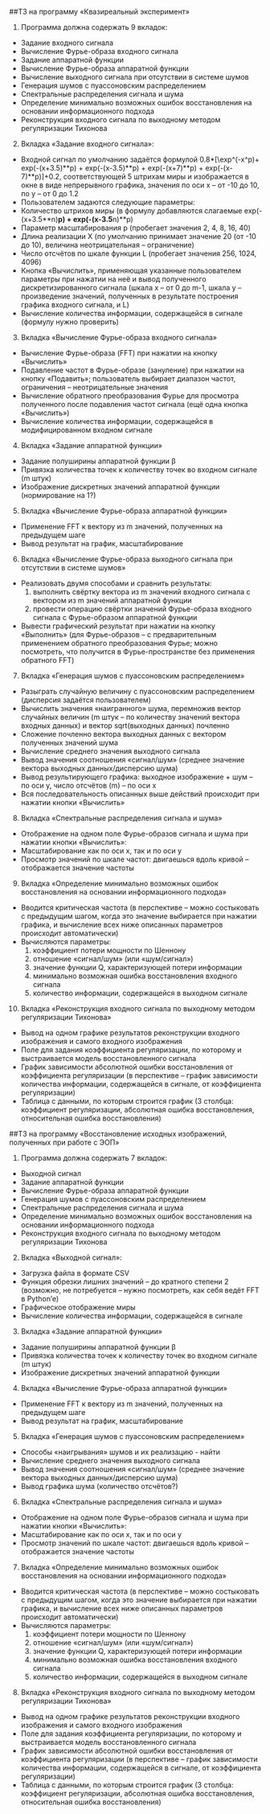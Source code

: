 ##ТЗ на программу «Квазиреальный эксперимент»

1. Программа должна содержать 9 вкладок:
  *  Задание входного сигнала
  *  Вычисление Фурье-образа входного сигнала
  *  Задание аппаратной функции
  *  Вычисление Фурье-образа аппаратной функции
  *  Вычисление выходного сигнала при отсутствии в системе шумов
  *  Генерация шумов с пуассоновским распределением
  *  Спектральные распределения сигнала и шума
  *  Определение минимально возможных ошибок восстановления на основании информационного подхода
  *  Реконструкция входного сигнала по выходному методом регуляризации Тихонова
2. Вкладка «Задание входного сигнала»:
  *  Входной сигнал по умолчанию задаётся формулой 0.8*[\exp^(-x^p)+ exp(-(x+3.5)**p) + exp(-(x-3.5)**p) + exp(-(x+7)**p) + exp(-(x-7)**p)]+0.2, соответствующей 5 штрихам миры и изображается в окне в виде непрерывного графика, значения по оси x – от -10 до 10, по y – от 0 до 1.2
  *  Пользователем задаются следующие параметры:
  *  Количество штрихов миры (в формулу добавляются слагаемые exp(-(x+3.5**n)**p) + exp(-(x-3.5**n)**p)
  *  Параметр масштабирования p (пробегает значения 2, 4, 8, 16, 40)
  *  Длина реализации X (по умолчанию принимает значение 20 (от -10 до 10), величина неотрицательная – ограничение)
  *  Число отсчётов по шкале функции L (пробегает значения 256, 1024, 4096)
  *  Кнопка «Вычислить», применяющая указанные пользователем параметры при нажатии на неё и вывод полученного дискретизированного сигнала (шкала x – от 0 до m-1, шкала y – произведение значений, полученных в результате построения графика входного сигнала, и L) 
  *  Вычисление количества информации, содержащейся в сигнале (формулу нужно проверить)
3. Вкладка «Вычисление Фурье-образа входного сигнала»
  *  Вычисление Фурье-образа (FFT) при нажатии на кнопку «Вычислить» 
  *  Подавление частот в Фурье-образе (зануление) при нажатии на кнопку «Подавить»; пользователь выбирает диапазон частот, ограничения – неотрицательные значения
  *  Вычисление обратного преобразования Фурье для просмотра полученного после подавления частот сигнала (ещё одна кнопка «Вычислить»)
  *  Вычисление количества информации, содержащейся в модифицированном входном сигнале
4. Вкладка «Задание аппаратной функции»
  *  Задание полуширины аппаратной функции β
  *  Привязка количества точек к количеству точек во входном сигнале (m штук)
  *  Изображение дискретных значений аппаратной функции (нормирование на 1?)
5. Вкладка «Вычисление Фурье-образа аппаратной функции»
  *  Применение FFT к вектору из m значений, полученных на предыдущем шаге
  *  Вывод результат на график, масштабирование
6. Вкладка «Вычисление Фурье-образа выходного сигнала при отсутствии в системе шумов»
  *  Реализовать двумя способами и сравнить результаты: 
        1.  выполнить свёртку вектора из m значений входного сигнала с вектором из m значений аппаратной функции
        2.  провести операцию свёртки значений Фурье-образа входного сигнала с Фурье-образом аппаратной функции
  *  Вывести графический результат при нажатии на кнопку «Выполнить» (для Фурье-образов – с предварительным применением обратного преобразования Фурье; можно посмотреть, что получится в Фурье-пространстве без применения обратного FFT)
7. Вкладка «Генерация шумов с пуассоновским распределением»
  *  Разыграть случайную величину с пуассоновским распределением (дисперсия задаётся пользователем)
  *  Вычислить значения «наигранного» шума, перемножив вектор случайных величин (m штук – по количеству значений вектора входных данных) и вектор sqrt(выходных данных) почленно
  *  Сложение почленно вектора выходных данных с вектором полученных значений шума
  *  Вычисление среднего значения выходного сигнала
  *  Вывод значения соотношения «сигнал/шум» (среднее значение вектора выходных данных/дисперсию шума)
  *  Вывод результирующего графика: выходное изображение + шум – по оси y, число отсчётов (m) – по оси x
  *  Вся последовательность описанных выше действий происходит при нажатии кнопки «Вычислить» 
8. Вкладка «Спектральные распределения сигнала и шума»
  *  Отображение на одном поле Фурье-образов сигнала и шума при нажатии кнопки «Вычислить»:
  *  Масштабирование как по оси x, так и по оси y
  *  Просмотр значений по шкале частот: двигаешься вдоль кривой – отображается значение частоты
9. Вкладка «Определение минимально возможных ошибок восстановления на основании информационного подхода»
  *  Вводится критическая частота (в перспективе – можно состыковать с предыдущим шагом, когда это значение выбирается при нажатии графика, и вычисление всех ниже описанных параметров происходит автоматически)
  *  Вычисляются параметры:
        1.  коэффициент потери мощности по Шеннону
        2.  отношение «сигнал/шум» (или «шум/сигнал»)
        3.  значение функции Q, характеризующей потери информации
        4.  минимально возможная ошибка восстановления входного сигнала
        5.  количество информации, содержащейся в выходном сигнале
10. Вкладка «Реконструкция входного сигнала по выходному методом регуляризации Тихонова»
  *  Вывод на одном графике результатов реконструкции входного изображения и самого входного изображения
  *  Поле для задания коэффициента регуляризации, по которому и выстраивается модель восстановленного сигнала
  *  График зависимости абсолютной ошибки восстановления от коэффициента регуляризации (в перспективе – график зависимости количества информации, содержащейся в сигнале, от коэффициента регуляризации)
  *  Таблица с данными, по которым строится график (3 столбца: коэффициент регуляризации, абсолютная ошибка восстановления, относительная ошибка восстановления)

##ТЗ на программу «Восстановление исходных изображений, полученных при работе с ЭОП»

1. Программа должна содержать 7 вкладок:
  *  Выходной сигнал
  *  Задание аппаратной функции
  *  Вычисление Фурье-образа аппаратной функции
  *  Генерация шумов с пуассоновским распределением
  *  Спектральные распределения сигнала и шума
  *  Определение минимально возможных ошибок восстановления на основании информационного подхода
  *  Реконструкция входного сигнала по выходному методом регуляризации Тихонова
2. Вкладка «Выходной сигнал»:
  *  Загрузка файла в формате CSV
  *  Функция обрезки лишних значений – до кратного степени 2 (возможно, не потребуется – нужно посмотреть, как себя ведёт FFT в Python’е)
  *  Графическое отображение миры
  *  Вычисление количества информации, содержащейся в сигнале 
3. Вкладка «Задание аппаратной функции»
  *  Задание полуширины аппаратной функции β
  *  Привязка количества точек к количеству точек во входном сигнале (m штук)
  *  Изображение дискретных значений аппаратной функции
4. Вкладка «Вычисление Фурье-образа аппаратной функции»
  *  Применение FFT к вектору из m значений, полученных на предыдущем шаге
  *  Вывод результат на график, масштабирование
5. Вкладка «Генерация шумов с пуассоновским распределением»
  *  Способы «наигрывания» шумов и их реализацию - найти
  *  Вычисление среднего значения выходного сигнала
  *  Вывод значения соотношения «сигнал/шум» (среднее значение вектора выходных данных/дисперсию шума)
  *  Вывод графика шума (количество отсчётов?)
6. Вкладка «Спектральные распределения сигнала и шума»
  *  Отображение на одном поле Фурье-образов сигнала и шума при нажатии кнопки «Вычислить»:
  *  Масштабирование как по оси x, так и по оси y
  *  Просмотр значений по шкале частот: двигаешься вдоль кривой – отображается значение частоты
7. Вкладка «Определение минимально возможных ошибок восстановления на основании информационного подхода»
  *  Вводится критическая частота (в перспективе – можно состыковать с предыдущим шагом, когда это значение выбирается при нажатии графика, и вычисление всех ниже описанных параметров происходит автоматически)
  *  Вычисляются параметры:
        1.  коэффициент потери мощности по Шеннону
        2.  отношение «сигнал/шум» (или «шум/сигнал»)
        3.  значение функции Q, характеризующей потери информации
        4.  минимально возможная ошибка восстановления входного сигнала
        5.  количество информации, содержащейся в выходном сигнале
8. Вкладка «Реконструкция входного сигнала по выходному методом регуляризации Тихонова»
  *  Вывод на одном графике результатов реконструкции входного изображения и самого входного изображения
  *  Поле для задания коэффициента регуляризации, по которому и выстраивается модель восстановленного сигнала
  *  График зависимости абсолютной ошибки восстановления от коэффициента регуляризации (в перспективе – график зависимости количества информации, содержащейся в сигнале, от коэффициента регуляризации)
  *  Таблица с данными, по которым строится график (3 столбца: коэффициент регуляризации, абсолютная ошибка восстановления, относительная ошибка восстановления)
